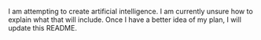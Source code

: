 I am attempting to create artificial intelligence.
I am currently unsure how to explain what that will include.
Once I have a better idea of my plan, I will update this README.
